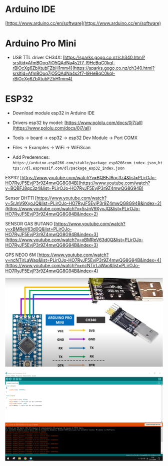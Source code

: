 # Arduino IDE
[https://www.arduino.cc/en/software](https://www.arduino.cc/en/software)

# Arduino Pro Mini
- USB TTL driver CH34X: [https://sparks.gogo.co.nz/ch340.html?srsltid=AfmBOoq7jO5QAdNa4s2f7-l9HeBqC0kql-rBiOcXg6ZbXtubFZbH1mm4](https://sparks.gogo.co.nz/ch340.html?srsltid=AfmBOoq7jO5QAdNa4s2f7-l9HeBqC0kql-rBiOcXg6ZbXtubFZbH1mm4)

# ESP32
- Download module esp32 in Arduino IDE
- Drivers esp32 by model: [https://www.pololu.com/docs/0j7/all](https://www.pololu.com/docs/0j7/all)
- Tools -> board -> esp32 -> esp32 Dev Module -> Port COMX
- Files -> Examples -> WiFi -> WiFiScan

- Add Prederences: `https://arduino.esp8266.com/stable/package_esp8266com_index.json,https://dl.espressif.com/dl/package_esp32_index.json`

ESP32
[https://www.youtube.com/watch?v=BQBFJ8qc3z4&list=PLirOJo-HO7RyJF5EvjP3r9Z4mwQG8G94B](https://www.youtube.com/watch?v=BQBFJ8qc3z4&list=PLirOJo-HO7RyJF5EvjP3r9Z4mwQG8G94B)

Sensor DHT11
[https://www.youtube.com/watch?v=5rJnV9XyoJQ&list=PLirOJo-HO7RyJF5EvjP3r9Z4mwQG8G94B&index=2](https://www.youtube.com/watch?v=5rJnV9XyoJQ&list=PLirOJo-HO7RyJF5EvjP3r9Z4mwQG8G94B&index=2)

SENSOR GAS BUTANO
[https://www.youtube.com/watch?v=xBMReV63d0Q&list=PLirOJo-HO7RyJF5EvjP3r9Z4mwQG8G94B&index=3](https://www.youtube.com/watch?v=xBMReV63d0Q&list=PLirOJo-HO7RyJF5EvjP3r9Z4mwQG8G94B&index=3)

GPS NEOO 6M
[https://www.youtube.com/watch?v=ncNTirLaWao&list=PLirOJo-HO7RyJF5EvjP3r9Z4mwQG8G94B&index=4](https://www.youtube.com/watch?v=ncNTirLaWao&list=PLirOJo-HO7RyJF5EvjP3r9Z4mwQG8G94B&index=4)

![promini_conexion.png](images/promini_conexion.png)

![promini_error.png](images/promini_error.png)
